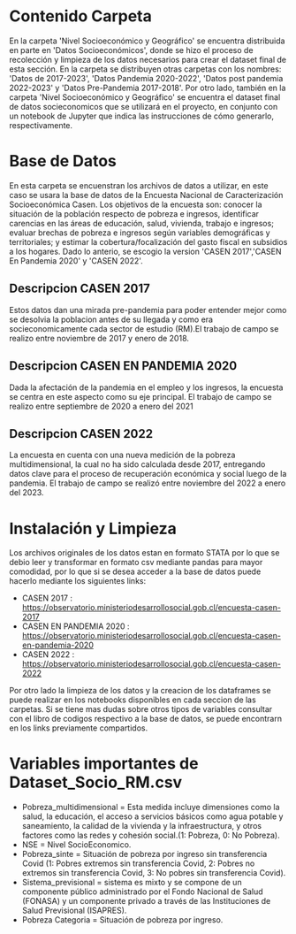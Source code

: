 # Contenido Carpeta
En la carpeta 'Nivel Socioeconómico y Geográfico' se encuentra distribuida en parte en 'Datos Socioeconómicos', donde se hizo el proceso de recolección y limpieza de los datos necesarios para crear el dataset final de esta sección. En la carpeta se distribuyen otras carpetas con los nombres: 'Datos de 2017-2023', 'Datos Pandemia 2020-2022', 'Datos post pandemia 2022-2023' y 'Datos Pre-Pandemia 2017-2018'. Por otro lado, también en la carpeta 'Nivel Socioeconómico y Geográfico' se encuentra el dataset final de datos socieconomicos que se utilizará en el proyecto, en conjunto con un notebook de Jupyter que indica las instrucciones de cómo generarlo, respectivamente.

# Base de Datos 
En esta carpeta se encuenstran los archivos de datos a utilizar, en este caso se usara la base de datos de la Encuesta Nacional de Caracterización Socioeconómica Casen. Los objetivos de la encuesta son: conocer la situación de la población respecto de pobreza e ingresos, identificar carencias en las áreas de educación, salud, vivienda, trabajo e ingresos; evaluar brechas de pobreza e ingresos según variables demográficas y territoriales; y estimar la cobertura/focalización del gasto fiscal en subsidios a los hogares. Dado lo anterio, se escogio la version 'CASEN 2017','CASEN En Pandemia 2020' y 'CASEN 2022'.

## Descripcion CASEN 2017
Estos datos dan una mirada pre-pandemia para poder entender mejor como se desolvia la poblacion antes de su llegada y como era socieconomicamente cada sector de estudio (RM).El trabajo de campo se realizo entre noviembre de 2017 y enero de 2018.
## Descripcion CASEN EN PANDEMIA 2020
Dada la afectación de la pandemia en el empleo y los ingresos, la encuesta se centra en este aspecto como su eje principal. El trabajo de campo se realizo entre septiembre de 2020 a enero del 2021
## Descripcion CASEN 2022
La encuesta en cuenta con una nueva medición de la pobreza multidimensional, la cual no ha sido calculada desde 2017, entregando datos clave para el proceso de recuperación económica y social luego de la pandemia. El trabajo de campo se realizó entre noviembre del 2022 a enero del 2023.

# Instalación y Limpieza
Los archivos originales de los datos estan en formato STATA por lo que se debio leer y transformar en formato csv mediante pandas para mayor comodidad, por lo que si se desea acceder a la base de datos puede hacerlo mediante los siguientes links: 
- CASEN 2017 : https://observatorio.ministeriodesarrollosocial.gob.cl/encuesta-casen-2017
- CASEN EN PANDEMIA 2020 : https://observatorio.ministeriodesarrollosocial.gob.cl/encuesta-casen-en-pandemia-2020
- CASEN 2022 : https://observatorio.ministeriodesarrollosocial.gob.cl/encuesta-casen-2022

Por otro lado la limpieza de los datos y la creacion de los dataframes se puede realizar en los notebooks disponibles en cada seccion de las carpetas. Si se tiene mas dudas sobre otros tipos de variables consultar con el libro de codigos respectivo a la base de datos, se puede encontrarn en los links previamente compartidos.

# Variables importantes de Dataset_Socio_RM.csv
 - Pobreza_multidimensional = Esta medida incluye dimensiones como la salud, la educación, el acceso a servicios básicos como agua potable y saneamiento, la calidad de la vivienda y la infraestructura, y otros factores como las redes y cohesión social.(1: Pobreza, 0: No Pobreza).
 - NSE = Nivel SocioEconomico.
 - Pobreza_sinte = Situación de pobreza por ingreso sin transferencia Covid (1: Pobres extremos sin transferencia Covid, 2: Pobres no extremos sin transferencia Covid, 3: No pobres sin transferencia Covid).
 - Sistema_previsional = sistema es mixto y se compone de un componente público administrado por el Fondo Nacional de Salud (FONASA) y un componente privado a través de las Instituciones de Salud Previsional (ISAPRES).
 - Pobreza Categoria = Situación de pobreza por ingreso.

